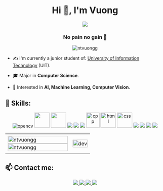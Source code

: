 <h1 align="center">Hi 👋, I'm Vuong</h1>
<p align="center"><img src="https://img.icons8.com/color/48/000000/vietnam-circular.png"/></p>
<h3 align="center">No pain no gain 💪 </h3>
<p align="center"> <img src="https://komarev.com/ghpvc/?username=ntvuongg" alt="ntvuongg"/></p>

- ✍ I'm currently a junior student of: [University of Information Technology](https://www.uit.edu.vn/) (UIT).

- 🎓 Major in **Computer Science**.

- 🔎 Interested in **AI, Machine Learning, Computer Vision**.

## 📌 Skills:
<p align="center">
  <img src="https://img.icons8.com/color/48/000000/opencv.png" alt="opencv"/> 
  <img src="https://colab.research.google.com/img/colab_favicon_256px.png" width="48" height="48"/>
  <img src="https://upload.wikimedia.org/wikipedia/commons/thumb/3/38/Jupyter_logo.svg/1767px-Jupyter_logo.svg.png" width="48" height="48"/>
  <img src="https://img.icons8.com/color/48/000000/tensorflow.png"/>
  <img src="https://img.icons8.com/color/48/000000/linux--v1.png"/>
  <img src="https://img.icons8.com/color/48/000000/python--v1.png"/>
  <img src="https://upload.wikimedia.org/wikipedia/commons/thumb/1/18/ISO_C%2B%2B_Logo.svg/306px-ISO_C%2B%2B_Logo.svg.png" alt="cpp" width="42" height="48"/> 
  <img src="https://cdn-icons-png.flaticon.com/512/732/732212.png" alt="html" width="48" height="48"/> 
  <img src="https://cdn-icons-png.flaticon.com/512/732/732190.png" alt="css" width="48" height="48"/> 
  <img src="https://img.icons8.com/color/48/000000/visual-studio-code-2019.png"/>
  <img src="https://cdn-icons-png.flaticon.com/512/5968/5968292.png"/>
  <img src="https://img.icons8.com/dusk/48/000000/anaconda.png"/>
  <img src="https://img.icons8.com/color/48/000000/trello.png"/>
</p>

<table style="width:100%;">
  <tr>
    <td>
      <img src="https://github-readme-stats.vercel.app/api/top-langs/?username=ntvuongg&bg_color=FFFFFF00&text_color=179fa3&layout=compact&hide=CSS&langs_count=10&custom_title=Top%20coding%20languages%20used%20" alt="ntvuongg" width="100%"/>
      <img src="https://github-readme-stats.vercel.app/api?username=ntvuongg&bg_color=FFFFFF00&text_color=179fa3&show_icons=true&count_private=true&include_all_commits=true&custom_title=Activities%20on%20Github%20" alt="ntvuongg" width="100%"/>
    </td>
    <td>
      <p align="center"> 
        <img src="https://media.giphy.com/media/XYO7OdpYzKyac/giphy.gif" alt="dev" width="100%"/>
      </p>
    </td>
  </tr>
</table>

## 📫 Contact me:
<p align="center">
  <a href="https://www.facebook.com/ntvuongg" alt="Facebook">
    <img src="https://img.icons8.com/external-justicon-lineal-color-justicon/48/000000/external-facebook-social-media-justicon-lineal-color-justicon.png" target="_blank" />
  </a> 
  <a href="github.com/ntvuongg" alt="Github">
    <img src="https://img.icons8.com/fluent/48/000000/github.png"/>
  </a> 
  <a href="https://twitter.com/nt_vuongg" alt="twitter" target="_blank" >
    <img src="https://img.icons8.com/color/48/000000/twitter--v1.png"/>
  </a>
  <a href="mailto:nhokskt0907@gmail.com" alt="Email">
    <img src="https://img.icons8.com/stickers/48/000000/gmail.png"/>
  </a>
</p>

